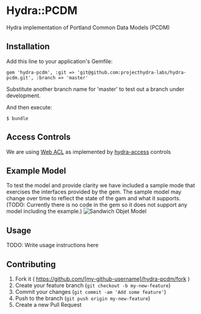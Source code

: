 # Hydra::PCDM

Hydra implementation of Portland Common Data Models (PCDM)

## Installation

Add this line to your application's Gemfile:

    gem 'hydra-pcdm', :git => 'git@github.com:projecthydra-labs/hydra-pcdm.git', :branch => 'master'
    
Substitute another branch name for 'master' to test out a branch under development.    
<!-- Temporarily comment out until gem is published.
    gem 'hydra-pcdm' 
-->

And then execute:

    $ bundle
<!-- Temporarily comment out until gem is published.
Or install it yourself as:

    $ gem install hydra-pcdm
-->

## Access Controls
We are using [Web ACL](http://www.w3.org/wiki/WebAccessControl) as implemented by [hydra-access](https://github.com/projecthydra/hydra-head/tree/master/hydra-access-controls) controls

## Example Model
To test the model and provide clarity we have included a sample mode that exercises the interfaces provided by the gem.
The sample model may change over time to reflect the state of the gam and what it supports.  
(TODO: Currently there is no code in the gem so it does not support any model including the example.)
![Sandwich Objet Model](https://docs.google.com/drawings/d/1wI4H3AH9pdIPllKIMO356c1cFHUN57azDlgIqMVODSw/pub?w=1369&h=727)

## Usage

TODO: Write usage instructions here

## Contributing

1. Fork it ( https://github.com/[my-github-username]/hydra-pcdm/fork )
2. Create your feature branch (`git checkout -b my-new-feature`)
3. Commit your changes (`git commit -am 'Add some feature'`)
4. Push to the branch (`git push origin my-new-feature`)
5. Create a new Pull Request
